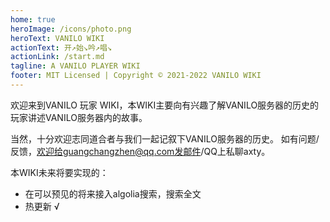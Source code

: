 ```yaml
---
home: true
heroImage: /icons/photo.png
heroText: VANILO WIKI
actionText: 开↗始↘吟↗唱↘
actionLink: /start.md
tagline: A VANILO PLAYER WIKI
footer: MIT Licensed | Copyright © 2021-2022 VANILO WIKI
---
```


欢迎来到VANILO 玩家 WIKI，本WIKI主要向有兴趣了解VANILO服务器的历史的玩家讲述VANILO服务器内的故事。

当然，十分欢迎志同道合者与我们一起记叙下VANILO服务器的历史。
如有问题/反馈，欢迎给guangchangzhen@qq.com发邮件/QQ上私聊axty。

本WIKI未来将要实现的：

- 在可以预见的将来接入algolia搜索，搜索全文
- 热更新 √
